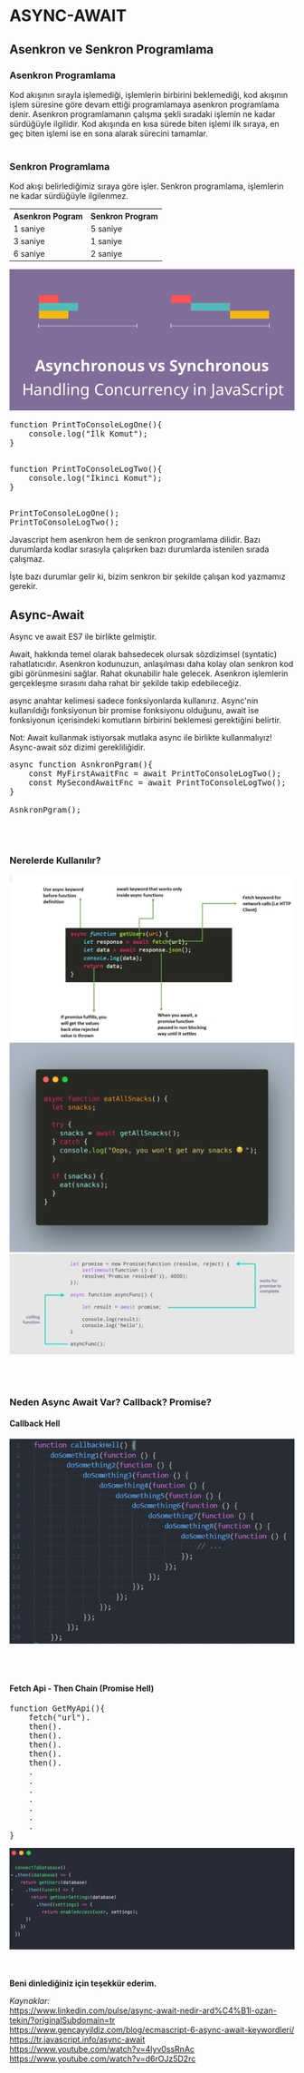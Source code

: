 # ASYNC-AWAIT

## Asenkron ve Senkron Programlama

### Asenkron Programlama

Kod akışının sırayla işlemediği, işlemlerin birbirini beklemediği, kod akışının işlem süresine göre devam ettiği programlamaya asenkron programlama denir. Asenkron programlamanın çalışma şekli sıradaki işlemin ne kadar sürdüğüyle ilgilidir. Kod akışında en kısa sürede biten işlemi ilk sıraya, en geç biten işlemi ise en sona alarak sürecini tamamlar.
<br><br>

### Senkron Programlama

Kod akışı belirlediğimiz sıraya göre işler. Senkron programlama, işlemlerin ne kadar sürdüğüyle ilgilenmez.

<table>
<tbody>
<tr>
<th>Asenkron Pogram</th>
<th>Senkron Program</th>
</tr>
<tr>
<td>1 saniye</td>
<td>5 saniye</td>
</tr>
<tr>
<td>3 saniye</td>
<td>1 saniye</td>
</tr>
<tr>
<td>6 saniye</td>
<td>2 saniye</td>
</tr>
</tbody>
</table>

<img src="1-async-vs-sync-concurrency-in-javascript-large.png"/>

<pre>
function PrintToConsoleLogOne(){
    console.log("İlk Komut");
}
</pre>

<pre>

function PrintToConsoleLogTwo(){
    console.log("İkinci Komut");
}

</pre>

<pre>
PrintToConsoleLogOne();
PrintToConsoleLogTwo();
</pre>

Javascript hem asenkron hem de senkron programlama dilidir. Bazı durumlarda kodlar sırasıyla çalışırken bazı durumlarda istenilen sırada çalışmaz.

İşte bazı durumlar gelir ki, bizim senkron bir şekilde çalışan kod yazmamız gerekir.

## Async-Await 

Async ve await ES7 ile birlikte gelmiştir.

Await, hakkında temel olarak bahsedecek olursak sözdizimsel (syntatic) rahatlatıcıdır. Asenkron kodunuzun, anlaşılması daha kolay olan senkron kod gibi görünmesini sağlar.
Rahat okunabilir hale gelecek.
Asenkron işlemlerin gerçekleşme sırasını daha rahat bir şekilde takip edebileceğiz.

async anahtar kelimesi sadece fonksiyonlarda kullanırız. Async'nin kullanıldığı fonksiyonun bir promise fonksiyonu olduğunu, await ise fonksiyonun içerisindeki komutların birbirini beklemesi gerektiğini belirtir.

Not: Await kullanmak istiyorsak mutlaka async ile birlikte kullanmalıyız! Async-await söz dizimi gerekliliğidir.

<pre>
async function AsnkronPgram(){
    const MyFirstAwaitFnc = await PrintToConsoleLogTwo();
    const MySecondAwaitFnc = await PrintToConsoleLogTwo();
}

AsnkronPgram();
</pre>

<br><br>
### Nerelerde Kullanılır?

<img src="2-async-await.jpg"/>
<img src="3-async-await.png"/>
<img src="4-async-await.jpg"/>

<br><br>

### Neden Async Await Var? Callback? Promise?  

#### Callback Hell
<img src="5-callbackhell.png"/>

<br><br>

#### Fetch Api - Then Chain (Promise Hell)

<pre>
function GetMyApi(){
    fetch("url").
    then().
    then().
    then().
    then().
    then().
    .
    .
    .
    .
    .
    .
    .
}
</pre>

<img src="promise-hell.jpg"/>

<br><br>
<b>Beni dinlediğiniz için teşekkür ederim.</b>

<em>Kaynaklar:</em>
<br>
https://www.linkedin.com/pulse/async-await-nedir-ard%C4%B1l-ozan-tekin/?originalSubdomain=tr
<br>
https://www.gencayyildiz.com/blog/ecmascript-6-async-await-keywordleri/
<br>
https://tr.javascript.info/async-await
<br>
https://www.youtube.com/watch?v=4lyv0ssRnAc
<br>
https://www.youtube.com/watch?v=d6rOJz5D2rc
